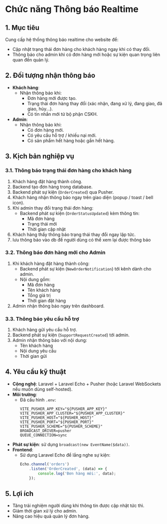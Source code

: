 # Chức năng Thông báo Realtime

## 1. Mục tiêu
Cung cấp hệ thống thông báo realtime cho website để:
- Cập nhật trạng thái đơn hàng cho khách hàng ngay khi có thay đổi.
- Thông báo cho admin khi có đơn hàng mới hoặc sự kiện quan trọng liên quan đến quản lý.

## 2. Đối tượng nhận thông báo
- **Khách hàng**:
  - Nhận thông báo khi:
    - Đơn hàng mới được tạo.
    - Trạng thái đơn hàng thay đổi (xác nhận, đang xử lý, đang giao, đã giao, hủy...).
    - Có tin nhắn mới từ bộ phận CSKH.
- **Admin**:
  - Nhận thông báo khi:
    - Có đơn hàng mới.
    - Có yêu cầu hỗ trợ / khiếu nại mới.
    - Có sản phẩm hết hàng hoặc gần hết hàng.

## 3. Kịch bản nghiệp vụ

### 3.1. Thông báo trạng thái đơn hàng cho khách hàng
1. Khách hàng đặt hàng thành công.
2. Backend tạo đơn hàng trong database.
3. Backend phát sự kiện (`OrderCreated`) qua Pusher.
4. Khách hàng nhận thông báo ngay trên giao diện (popup / toast / bell icon).
5. Khi admin thay đổi trạng thái đơn hàng:
   - Backend phát sự kiện (`OrderStatusUpdated`) kèm thông tin:
     - Mã đơn hàng
     - Trạng thái mới
     - Thời gian cập nhật
6. Khách hàng thấy thông báo trạng thái thay đổi ngay lập tức.
7. lưu thông báo vào db để người dùng có thể xem lại được thông báo

### 3.2. Thông báo đơn hàng mới cho Admin
1. Khi khách hàng đặt hàng thành công:
   - Backend phát sự kiện (`NewOrderNotification`) tới kênh dành cho admin.
   - Nội dung gồm:
     - Mã đơn hàng
     - Tên khách hàng
     - Tổng giá trị
     - Thời gian đặt hàng
2. Admin nhận thông báo ngay trên dashboard.

### 3.3. Thông báo yêu cầu hỗ trợ
1. Khách hàng gửi yêu cầu hỗ trợ.
2. Backend phát sự kiện (`SupportRequestCreated`) tới admin.
3. Admin nhận thông báo với nội dung:
   - Tên khách hàng
   - Nội dung yêu cầu
   - Thời gian gửi

## 4. Yêu cầu kỹ thuật
- **Công nghệ**: Laravel + Laravel Echo + Pusher (hoặc Laravel WebSockets nếu muốn dùng self-hosted).
- **Môi trường**:
  - Đã cấu hình `.env`:
    ```env
    VITE_PUSHER_APP_KEY="${PUSHER_APP_KEY}"
    VITE_PUSHER_APP_CLUSTER="${PUSHER_APP_CLUSTER}"
    VITE_PUSHER_HOST="${PUSHER_HOST}"
    VITE_PUSHER_PORT="${PUSHER_PORT}"
    VITE_PUSHER_SCHEME="${PUSHER_SCHEME}"
    BROADCAST_DRIVER=pusher
    QUEUE_CONNECTION=sync
    ```
- **Phát sự kiện**: sử dụng `broadcast(new EventName($data))`.
- **Frontend**:
  - Sử dụng Laravel Echo để lắng nghe sự kiện:
    ```javascript
    Echo.channel('orders')
        .listen('OrderCreated', (data) => {
            console.log('Đơn hàng mới:', data);
        });
    ```

## 5. Lợi ích
- Tăng trải nghiệm người dùng khi thông tin được cập nhật tức thì.
- Giảm thời gian xử lý cho admin.
- Nâng cao hiệu quả quản lý đơn hàng.
